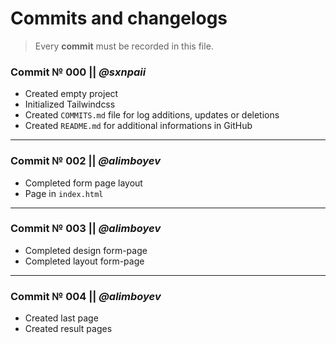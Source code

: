 # Commits and changelogs

> Every **commit** must be recorded in this file.


### Commit № 000 || _@sxnpaii_

- Created empty project
- Initialized Tailwindcss
- Created `COMMITS.md` file for log additions, updates or deletions
- Created `README.md` for additional informations in GitHub

---

### Commit № 002 || _@alimboyev_

- Completed form page layout
- Page in `index.html`

---

### Commit № 003 || _@alimboyev_

- Completed design form-page
- Completed layout form-page 

---

### Commit № 004 || _@alimboyev_

- Created last page 
- Created result pages 

